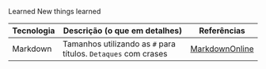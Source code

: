  Learned
New things learned

| Tecnologia | Descrição (o que em detalhes) | Referências |
| - | - | - |
| Markdown | Tamanhos utilizando as `#` para títulos. `Detaques` com crases | [MarkdownOnline](http://dillinger.io) |

